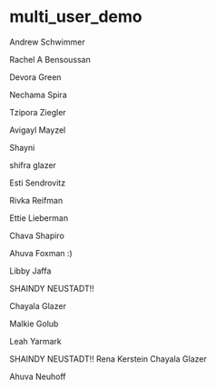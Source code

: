 # multi_user_demo

Andrew Schwimmer

Rachel A Bensoussan

Devora Green

Nechama Spira

Tzipora Ziegler

Avigayl Mayzel

Shayni

shifra glazer

Esti Sendrovitz

Rivka Reifman

Ettie Lieberman

Chava Shapiro

Ahuva Foxman :)

Libby Jaffa

SHAINDY NEUSTADT!!

Chayala Glazer

Malkie Golub

Leah Yarmark


SHAINDY NEUSTADT!!
Rena Kerstein
Chayala Glazer



Ahuva Neuhoff

